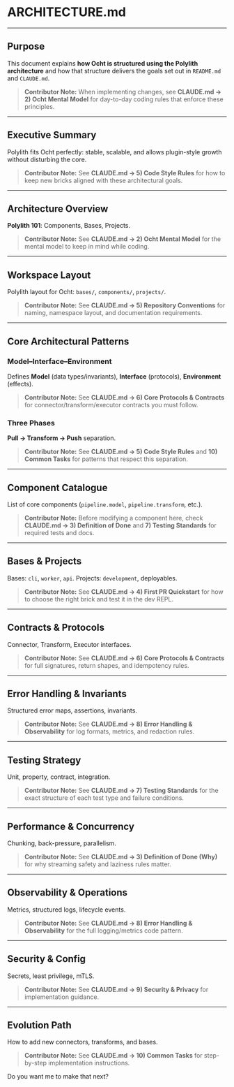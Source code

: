 # ARCHITECTURE.md

---

## Purpose

This document explains **how Ocht is structured using the Polylith architecture** and how that structure delivers the goals set out in `README.md` and `CLAUDE.md`.

> **Contributor Note:** When implementing changes, see **CLAUDE.md → 2) Ocht Mental Model** for day-to-day coding rules that enforce these principles.

---

## Executive Summary

Polylith fits Ocht perfectly: stable, scalable, and allows plugin-style growth without disturbing the core.

> **Contributor Note:** See **CLAUDE.md → 5) Code Style Rules** for how to keep new bricks aligned with these architectural goals.

---

## Architecture Overview

**Polylith 101**: Components, Bases, Projects.

> **Contributor Note:** See **CLAUDE.md → 2) Ocht Mental Model** for the mental model to keep in mind while coding.

---

## Workspace Layout

Polylith layout for Ocht:
`bases/`, `components/`, `projects/`.

> **Contributor Note:** See **CLAUDE.md → 5) Repository Conventions** for naming, namespace layout, and documentation requirements.

---

## Core Architectural Patterns

### Model–Interface–Environment

Defines **Model** (data types/invariants), **Interface** (protocols), **Environment** (effects).

> **Contributor Note:** See **CLAUDE.md → 6) Core Protocols & Contracts** for connector/transform/executor contracts you must follow.

### Three Phases

**Pull → Transform → Push** separation.

> **Contributor Note:** See **CLAUDE.md → 5) Code Style Rules** and **10) Common Tasks** for patterns that respect this separation.

---

## Component Catalogue

List of core components (`pipeline.model`, `pipeline.transform`, etc.).

> **Contributor Note:** Before modifying a component here, check **CLAUDE.md → 3) Definition of Done** and **7) Testing Standards** for required tests and docs.

---

## Bases & Projects

Bases: `cli`, `worker`, `api`.
Projects: `development`, deployables.

> **Contributor Note:** See **CLAUDE.md → 4) First PR Quickstart** for how to choose the right brick and test it in the dev REPL.

---

## Contracts & Protocols

Connector, Transform, Executor interfaces.

> **Contributor Note:** See **CLAUDE.md → 6) Core Protocols & Contracts** for full signatures, return shapes, and idempotency rules.

---

## Error Handling & Invariants

Structured error maps, assertions, invariants.

> **Contributor Note:** See **CLAUDE.md → 8) Error Handling & Observability** for log formats, metrics, and redaction rules.

---

## Testing Strategy

Unit, property, contract, integration.

> **Contributor Note:** See **CLAUDE.md → 7) Testing Standards** for the exact structure of each test type and failure conditions.

---

## Performance & Concurrency

Chunking, back-pressure, parallelism.

> **Contributor Note:** See **CLAUDE.md → 3) Definition of Done (Why)** for why streaming safety and laziness rules matter.

---

## Observability & Operations

Metrics, structured logs, lifecycle events.

> **Contributor Note:** See **CLAUDE.md → 8) Error Handling & Observability** for the full logging/metrics code pattern.

---

## Security & Config

Secrets, least privilege, mTLS.

> **Contributor Note:** See **CLAUDE.md → 9) Security & Privacy** for implementation guidance.

---

## Evolution Path

How to add new connectors, transforms, and bases.

> **Contributor Note:** See **CLAUDE.md → 10) Common Tasks** for step-by-step implementation instructions.

Do you want me to make that next?
